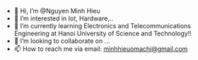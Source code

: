 - 👋 Hi, I’m @Nguyen Minh Hieu
- 👀 I’m interested in Iot, Hardware,..
- 🌱 I’m currently learning Electronics and Telecommunications Engineering at Hanoi University of Science and Technology!!
- 💞️ I’m looking to collaborate on ...
- 📫 How to reach me via email: minhhieuomachi@gmail.com

<!---
minhHieuBKFet/minhHieuBKFet is a ✨ special ✨ repository because its `README.md` (this file) appears on your GitHub profile.
You can click the Preview link to take a look at your changes.
--->
